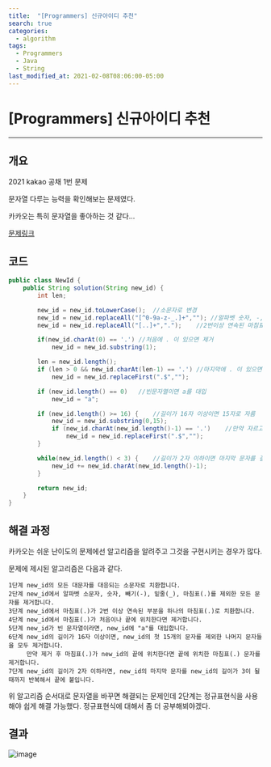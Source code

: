 ```yaml
---
title:  "[Programmers] 신규아이디 추천"
search: true
categories: 
  - algorithm
tags:
  - Programmers
  - Java
  - String
last_modified_at: 2021-02-08T08:06:00-05:00
---
```


# [Programmers] 신규아이디 추천
---

## 개요

2021 kakao 공채 1번 문제

문자열 다루는 능력을 확인해보는 문제였다.

카카오는 특히 문자열을 좋아하는 것 같다...

[문제링크](https://programmers.co.kr/learn/courses/30/lessons/72410)

## 코드

```java
public class NewId {
    public String solution(String new_id) {
        int len;

        new_id = new_id.toLowerCase();  //소문자로 변경
        new_id = new_id.replaceAll("[^0-9a-z-_.]+",""); //알파벳 숫자, -, _, . 제외한 문자제거
        new_id = new_id.replaceAll("[..]+",".");    //2번이상 연속된 마침표는 하나로 치환

        if(new_id.charAt(0) == '.') //처음에 . 이 있으면 제거
            new_id = new_id.substring(1);

        len = new_id.length();
        if (len > 0 && new_id.charAt(len-1) == '.') //마지막에 . 이 있으면 제거
            new_id = new_id.replaceFirst(".$","");

        if (new_id.length() == 0)   //빈문자열이면 a를 대입
            new_id = "a";

        if (new_id.length() >= 16) {    //길이가 16자 이상이면 15자로 자름
            new_id = new_id.substring(0,15);
            if (new_id.charAt(new_id.length()-1) == '.')    //만약 자르고 끝에 . 이 남으면 제거
                new_id = new_id.replaceFirst(".$","");
        }

        while(new_id.length() < 3) {    //길이가 2자 이하이면 마지막 문자를 길이가 3이 될때까지 이어 붙임
            new_id += new_id.charAt(new_id.length()-1);
        }

        return new_id;
    }
}
```

## 해결 과정

카카오는 쉬운 난이도의 문제에선 알고리즘을 알려주고 그것을 구현시키는 경우가 많다.

문제에 제시된 알고리즘은 다음과 같다.

```
1단계 new_id의 모든 대문자를 대응되는 소문자로 치환합니다.
2단계 new_id에서 알파벳 소문자, 숫자, 빼기(-), 밑줄(_), 마침표(.)를 제외한 모든 문자를 제거합니다.
3단계 new_id에서 마침표(.)가 2번 이상 연속된 부분을 하나의 마침표(.)로 치환합니다.
4단계 new_id에서 마침표(.)가 처음이나 끝에 위치한다면 제거합니다.
5단계 new_id가 빈 문자열이라면, new_id에 "a"를 대입합니다.
6단계 new_id의 길이가 16자 이상이면, new_id의 첫 15개의 문자를 제외한 나머지 문자들을 모두 제거합니다.
     만약 제거 후 마침표(.)가 new_id의 끝에 위치한다면 끝에 위치한 마침표(.) 문자를 제거합니다.
7단계 new_id의 길이가 2자 이하라면, new_id의 마지막 문자를 new_id의 길이가 3이 될 때까지 반복해서 끝에 붙입니다.
```

위 알고리즘 순서대로 문자열을 바꾸면 해결되는 문제인데 2단계는 정규표현식을 사용해야 쉽게 해결 가능했다. 정규표현식에 대해서 좀 더 공부해뵈야겠다.

## 결과

![image](https://user-images.githubusercontent.com/47655983/107176408-a8dddd00-6a12-11eb-8a6b-a03d68136b1a.png)
